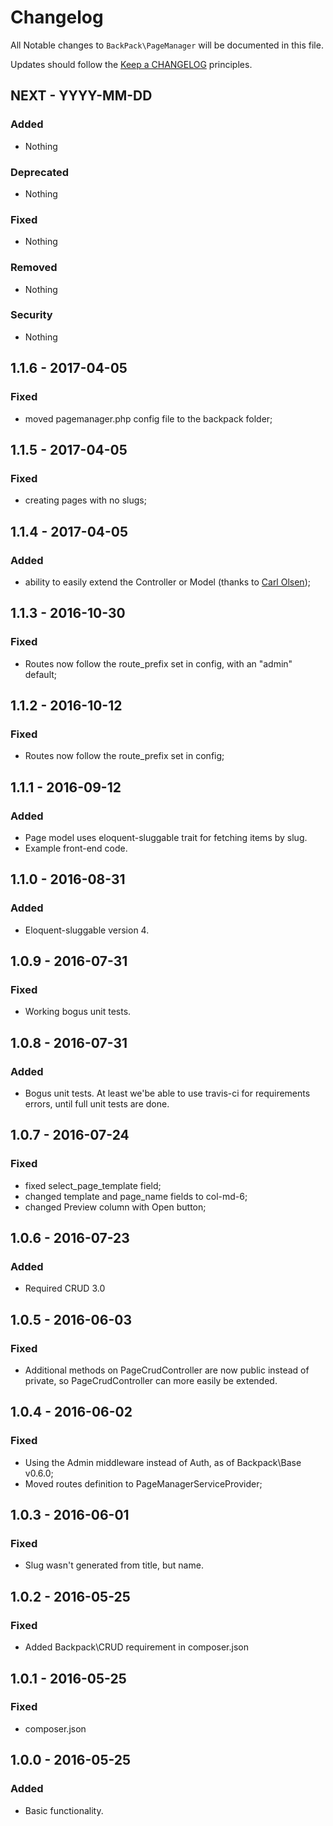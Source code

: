 # Changelog

All Notable changes to `BackPack\PageManager` will be documented in this file.

Updates should follow the [Keep a CHANGELOG](http://keepachangelog.com/) principles.

## NEXT - YYYY-MM-DD

### Added
- Nothing

### Deprecated
- Nothing

### Fixed
- Nothing

### Removed
- Nothing

### Security
- Nothing


## 1.1.6 - 2017-04-05

### Fixed
- moved pagemanager.php config file to the backpack folder;


## 1.1.5 - 2017-04-05

### Fixed
- creating pages with no slugs;


## 1.1.4 - 2017-04-05

### Added
- ability to easily extend the Controller or Model (thanks to [Carl Olsen](https://github.com/unstoppablecarl));


## 1.1.3 - 2016-10-30

### Fixed
- Routes now follow the route_prefix set in config, with an "admin" default;


## 1.1.2 - 2016-10-12

### Fixed
- Routes now follow the route_prefix set in config;


## 1.1.1 - 2016-09-12

### Added
- Page model uses eloquent-sluggable trait for fetching items by slug.
- Example front-end code.


## 1.1.0 - 2016-08-31

### Added
- Eloquent-sluggable version 4.


## 1.0.9 - 2016-07-31

### Fixed
- Working bogus unit tests.


## 1.0.8 - 2016-07-31

### Added
- Bogus unit tests. At least we'be able to use travis-ci for requirements errors, until full unit tests are done.


## 1.0.7 - 2016-07-24

### Fixed
- fixed select_page_template field;
- changed template and page_name fields to col-md-6;
- changed Preview column with Open button;


## 1.0.6 - 2016-07-23

### Added
- Required CRUD 3.0


## 1.0.5 - 2016-06-03

### Fixed
- Additional methods on PageCrudController are now public instead of private, so PageCrudController can more easily be extended.


## 1.0.4 - 2016-06-02

### Fixed
- Using the Admin middleware instead of Auth, as of Backpack\Base v0.6.0;
- Moved routes definition to PageManagerServiceProvider;


## 1.0.3 - 2016-06-01

### Fixed
- Slug wasn't generated from title, but name.


## 1.0.2 - 2016-05-25

### Fixed
- Added Backpack\CRUD requirement in composer.json


## 1.0.1 - 2016-05-25

### Fixed
- composer.json


## 1.0.0 - 2016-05-25

### Added
- Basic functionality.
